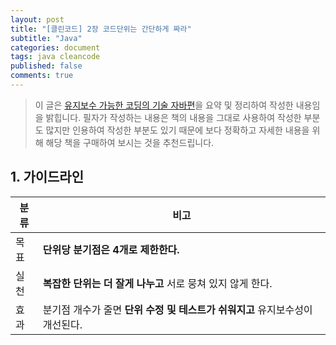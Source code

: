 ```yaml
---
layout: post
title: "[클린코드] 2장 코드단위는 간단하게 짜라"
subtitle: "Java"
categories: document
tags: java cleancode
published: false
comments: true
---
```




> 이 글은 [유지보수 가능한 코딩의 기술 자바편](http://www.aladin.co.kr/shop/wproduct.aspx?ItemId=98546964)을 요약 및 정리하여 작성한 내용임을 밝힙니다. 필자가 작성하는 내용은 책의 내용을 그대로 사용하여 작성한 부분도 많지만 인용하여 작성한 부분도 있기 때문에 보다 정확하고 자세한 내용을 위해 해당 책을 구매하여 보시는 것을 추천드립니다.



## 1. 가이드라인

| 분류 | 비고                                                         |
| ---- | ------------------------------------------------------------ |
| 목표 | **단위당 분기점은 4개로 제한한다.**                          |
| 실천 | **복잡한 단위는 더 잘게 나누고** 서로 뭉쳐 있지 않게 한다.   |
| 효과 | 분기점 개수가 줄면 **단위 수정 및 테스트가 쉬워지고** 유지보수성이 개선된다. |